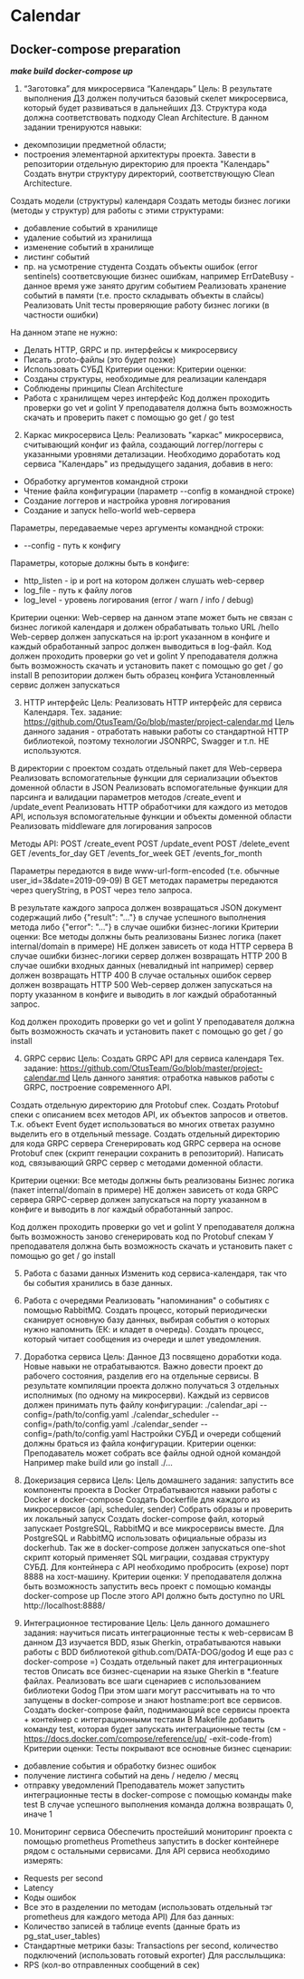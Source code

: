 # Сalendar

## Docker-compose preparation
***make build***
***docker-compose up*** 

1. “Заготовка” для микросервиса “Календарь”
Цель: В результате выполнения ДЗ должен получиться базовый скелет микросервиса, который будет развиваться в дальнейших ДЗ. Структура кода должна соответствовать подходу Clean Architecture. В данном задании тренируются навыки:
 - декомпозиции предметной области;
 - построения элементарной архитектуры проекта.
Завести в репозитории отдельную директорию для проекта "Календарь"
Создать внутри структуру директорий, соответствующую Clean Architecture.

Cоздать модели (структуры) календаря
Cоздать методы бизнес логики (методы у структур) для работы с этими структурами:
- добавление событий в хранилище
- удаление событий из хранилища
- изменение событий в хранилище
- листинг событий
- пр. на усмотрение студента
Создать объекты ошибок (error sentinels) соответсвующие бизнес ошибкам, например ErrDateBusy - данное время уже занято другим событием
Реализовать хранение событий в памяти (т.е. просто складывать объекты в слайсы)
Реализовать Unit тесты проверяющие работу бизнес логики (в частности ошибки)

На данном этапе не нужно:
- Делать HTTP, GRPC и пр. интерфейсы к микросервису
- Писать .proto-файлы (это будет позже)
- Использовать СУБД
Критерии оценки: Критерии оценки:
- Созданы структуры, необходимые для реализации календаря
- Соблюдены принципы Clean Architecture
- Работа с хранилищем через интерфейс 
Код должен проходить проверки go vet и golint
У преподавателя должна быть возможность скачать и проверить пакет с помощью go get / go test

2. Каркас микросервиса
Цель: Реализовать "каркас" микросервиса, считывающий конфиг из файла, создающий логгер/логгеры с указанными уровнями детализации.
Необходимо доработать код сервиса "Календарь" из предыдущего задания, добавив в него:

* Обработку аргументов командной строки
* Чтение файла конфигурации (параметр --config в командной строке)
* Создание логгеров и настройка уровня логирования
* Создание и запуск hello-world web-сервера

Параметры, передаваемые через аргументы командной строки:
* --config - путь к конфигу

Параметры, которые должны быть в конфиге:
* http_listen - ip и port на котором должен слушать web-сервер
* log_file - путь к файлу логов
* log_level - уровень логирования (error / warn / info / debug)

Критерии оценки: Web-сервер на данном этапе может быть не связан с бизнес логикой календаря и должен обрабатывать только URL /hello
Web-сервер должен запускаться на ip:port указанном в конфиге и каждый обработанный запрос должен выводиться в log-файл.
Код должен проходить проверки go vet и golint
У преподавателя должна быть возможность скачать и установить пакет с помощью go get / go install
В репозитории должен быть образец конфига
Установленный сервис должен запускаться

3. HTTP интерфейс
Цель: Реализовать HTTP интерфейс для сервиса Календаря.
Тех. задание: https://github.com/OtusTeam/Go/blob/master/project-calendar.md
Цель данного задания - отработать навыки работы со стандартной HTTP библиотекой,
поэтому технологии JSONRPC, Swagger и т.п. НЕ используются.

В директории с проектом создать отдельный пакет для Web-сервера
Реализовать вспомогательные функции для сериализации объектов доменной области в JSON
Реализовать вспомогательные функции для парсинга и валидации параметров методов /create_event и /update_event
Реализовать HTTP обработчики для каждого из методов API, используя вспомогательные функции и объекты доменной области
Реализовать middleware для логирования запросов

Методы API:
POST /create_event
POST /update_event
POST /delete_event
GET /events_for_day
GET /events_for_week
GET /events_for_month

Параметры передаются в виде www-url-form-encoded (т.е. обычные user_id=3&date=2019-09-09)
В GET методах параметры передаются через queryString, в POST через тело запроса.

В результате каждого запроса должен возвращаться JSON документ содержащий 
либо {"result": "..."} в случае успешного выполнения метода
либо {"error": "..."} в случае ошибки бизнес-логики
Критерии оценки: Все методы должны быть реализованы
Бизнес логика (пакет internal/domain в примере) НЕ должен зависеть от кода HTTP сервера 
В случае ошибки бизнес-логики сервер должен возвращать HTTP 200
В случае ошибки входных данных (невалидный int например) сервер должен возвращать HTTP 400
В случае остальных ошибок сервер должен возвращать HTTP 500
Web-сервер должен запускаться на порту указанном в конфиге и выводить в лог каждый обработанный запрос.

Код должен проходить проверки go vet и golint
У преподавателя должна быть возможность скачать и установить пакет с помощью go get / go install

4. GRPC сервис
Цель: Создать GRPC API для сервиса календаря 
Тех. задание: https://github.com/OtusTeam/Go/blob/master/project-calendar.md
Цель данного занятия: отработка навыков работы с GRPC, построение современного API.

Создать отдельную директорию для Protobuf спек.
Создать Protobuf спеки с описанием всех методов API, их объектов запросов и ответов.
Т.к. объект Event будет использоваться во многих ответах разумно выделить его в отдельный message.
Создать отдельный директорию для кода GRPC сервера
Сгенерировать код GRPC сервера на основе Protobuf спек (скрипт генерации сохранить в репозиторий).
Написать код, связывающий GRPC сервер с методами доменной области.

Критерии оценки: Все методы должны быть реализованы
Бизнес логика (пакет internal/domain в примере) НЕ должен зависеть от кода GRPC сервера 
GRPC-сервер должен запускаться на порту указанном в конфиге и выводить в лог каждый обработанный запрос.
   
Код должен проходить проверки go vet и golint
У преподавателя должна быть возможность заново сгенерировать код по Protobuf спекам
У преподавателя должна быть возможность скачать и установить пакет с помощью go get / go install

5. Работа с базами данных
Изменить код сервиса-календаря, так что бы события хранились в базе данных.

6. Работа с очередями
Реализовать "напоминания" о событиях с помощью RabbitMQ.
Создать процесс, который периодически сканирует основную базу данных,
выбирая события о которых нужно напомнить (ЕК: и кладет в очередь).
Создать процесс, который читает сообщения из очереди и шлет уведомления.

7. Доработка сервиса
Цель: Данное ДЗ посвящено доработки кода. Новые навыки не отрабатываются.
Важно довести проект до рабочего состояния, разделив его на отдельные сервисы.
В результате компиляции проекта должно получаться 3 отдельных исполнимых (по одному на микросерви).
Каждый из сервисов должен принимать путь файлу конфигурации:
./calendar_api --config=/path/to/config.yaml
./calendar_scheduler --config=/path/to/config.yaml
./calendar_sender --config=/path/to/config.yaml
Настройки СУБД и очереди собщений должны браться из файла конфигурации.
Критерии оценки: Преподаватель может собрать все файлы одной одной командой
Например make build или go install ./...

8. Докеризация сервиса
Цель: Цель домашнего задания: запустить все компоненты проекта в Docker
Отрабатываются навыки работы с Docker и docker-compose
Создать Dockerfile для каждого из микросервисов (api, scheduler, sender)
Собрать образы и проверить их локальный запуск
Создать docker-compose файл, который запускает PostgreSQL, RabbitMQ и все микросервисы вместе.
Для PostgreSQL и RabbitMQ использовать официальные образы из dockerhub. 
Так же в docker-compose должен запускаться one-shot скрипт который применяет SQL миграции, создавая структуру СУБД.
Для контейнера с API необходимо пробросить (expose) порт 8888 на хост-машину.
Критерии оценки: У преподавателя должна быть возможность запустить весь проект с помощью команды docker-compose up
После этого API должно быть доступно по URL http://localhost:8888/

9. Интеграционное тестирование
Цель: Цель данного домашнего задания: научиться писать интеграционные тесты к web-сервисам
В данном ДЗ изучается BDD, язык Gherkin, отрабатываются навыки работы с BDD библиотекой github.com/DATA-DOG/godog
И еще раз с docker-compose =)
Создать отдельный пакет для интеграционных тестов
Описать все бизнес-сценарии на языке Gherkin в *.feature файлах.
Реализовать все шаги сценариев с использованием библиотеки Godog
При этом шаги могут рассчитывать на то что запущены в docker-compose и знают hostname:port все сервисов.
Создать docker-compose файл, поднимающий все сервисы проекта + контейнер с интеграционными тестами
В Makefile добавить команду test, которая будет запускать интеграционные тесты (см -https://docs.docker.com/compose/reference/up/ -exit-code-from)
Критерии оценки: Тесты покрывают все основные бизнес сценарии:
 - добавление события и обработку бизнес ошибок
 - получение листинга событий на день / неделю / месяц
 - отправку уведомлений
Преподаватель может запустить интеграционные тесты в docker-compose с помощью команды make test
В случае успешного выполнения команда должна возвращать 0, иначе 1

10. Мониторинг сервиса
Обеспечить простейший мониторинг проекта с помощью prometheus
Prometheus запустить в docker контейнере рядом с остальными сервисами.
Для API сервиса необходимо измерять:
 * Requests per second
 * Latency
 * Коды ошибок
 * Все это в разделении по методам (использовать отдельный тэг prometheus для каждого метода API)
Для баз данных:
 * Количество записей в таблице events (данные брать из pg_stat_user_tables)
 * Стандартные метрики базы: Transactions per second, количество подключений (использовать готовый exporter)
Для расслыльщика:
 * RPS (кол-во отправленных сообщений в сек)